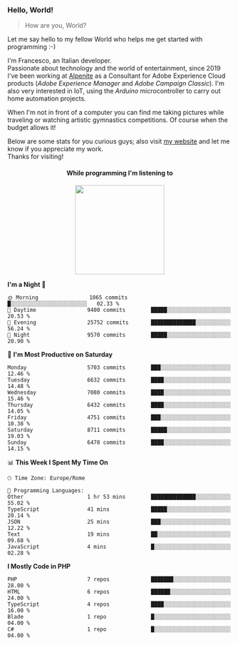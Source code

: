 ### Hello, World!

> How are you, World?

Let me say hello to my fellow World who helps me get started with programming :-)

I'm Francesco, an Italian developer.  
Passionate about technology and the world of entertainment, since 2019 I've been working at [Alpenite](https://www.alpenite.com) as a Consultant for Adobe Experience Cloud products (*Adobe Experience Manager* and *Adobe Campaign Classic*). I'm also very interested in IoT, using the *Arduino* microcontroller to carry out home automation projects.

When I'm not in front of a computer you can find me taking pictures while traveling or watching artistic gymnastics competitions. Of course when the budget allows it!

Below are some stats for you curious guys; also visit [my website](https://www.francescorega.eu) and let me know if you appreciate my work.  
Thanks for visiting!

<div align="center">
  <h4>While programming I'm listening to</h4>
  <a href="https://apps.francescorega.eu/now-playing/11147232609" target="_blank"><img src="https://apps.francescorega.eu/now-playing/11147232609" width="200"></a>
</div>

<!--START_SECTION:waka-->
**I'm a Night 🦉** 

```text
🌞 Morning                1065 commits        █░░░░░░░░░░░░░░░░░░░░░░░░   02.33 % 
🌆 Daytime                9400 commits        █████░░░░░░░░░░░░░░░░░░░░   20.53 % 
🌃 Evening                25752 commits       ██████████████░░░░░░░░░░░   56.24 % 
🌙 Night                  9570 commits        █████░░░░░░░░░░░░░░░░░░░░   20.90 % 
```
📅 **I'm Most Productive on Saturday** 

```text
Monday                   5703 commits        ███░░░░░░░░░░░░░░░░░░░░░░   12.46 % 
Tuesday                  6632 commits        ████░░░░░░░░░░░░░░░░░░░░░   14.48 % 
Wednesday                7080 commits        ████░░░░░░░░░░░░░░░░░░░░░   15.46 % 
Thursday                 6432 commits        ████░░░░░░░░░░░░░░░░░░░░░   14.05 % 
Friday                   4751 commits        ███░░░░░░░░░░░░░░░░░░░░░░   10.38 % 
Saturday                 8711 commits        █████░░░░░░░░░░░░░░░░░░░░   19.03 % 
Sunday                   6478 commits        ████░░░░░░░░░░░░░░░░░░░░░   14.15 % 
```


📊 **This Week I Spent My Time On** 

```text
🕑︎ Time Zone: Europe/Rome

💬 Programming Languages: 
Other                    1 hr 53 mins        ██████████████░░░░░░░░░░░   55.02 % 
TypeScript               41 mins             █████░░░░░░░░░░░░░░░░░░░░   20.14 % 
JSON                     25 mins             ███░░░░░░░░░░░░░░░░░░░░░░   12.22 % 
Text                     19 mins             ██░░░░░░░░░░░░░░░░░░░░░░░   09.68 % 
JavaScript               4 mins              █░░░░░░░░░░░░░░░░░░░░░░░░   02.28 % 
```

**I Mostly Code in PHP** 

```text
PHP                      7 repos             ███████░░░░░░░░░░░░░░░░░░   28.00 % 
HTML                     6 repos             ██████░░░░░░░░░░░░░░░░░░░   24.00 % 
TypeScript               4 repos             ████░░░░░░░░░░░░░░░░░░░░░   16.00 % 
Blade                    1 repo              █░░░░░░░░░░░░░░░░░░░░░░░░   04.00 % 
C#                       1 repo              █░░░░░░░░░░░░░░░░░░░░░░░░   04.00 % 
```




<!--END_SECTION:waka-->
